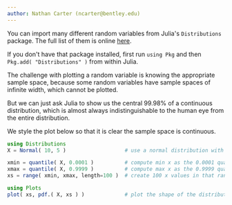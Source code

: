 ```yaml
---
author: Nathan Carter (ncarter@bentley.edu)
---
```


You can import many different random variables from Julia's `Distributions` package.
The full list of them is online [here](https://juliastats.org/Distributions.jl/stable/univariate/).

If you don't have that package installed, first run `using Pkg` and then
`Pkg.add( "Distributions" )` from within Julia.

The challenge with plotting a random variable is knowing the appropriate
sample space, because some random variables have sample spaces of infinite
width, which cannot be plotted.

But we can just ask Julia to show us the central 99.98% of a continuous
distribution, which is almost always indistinguishable
to the human eye from the entire distribution.

We style the plot below so that it is clear the sample space is continuous.

```julia
using Distributions
X = Normal( 10, 5 )                   # use a normal distribution with μ=10 and σ=5

xmin = quantile( X, 0.0001 )          # compute min x as the 0.0001 quantile
xmax = quantile( X, 0.9999 )          # compute max x as the 0.9999 quantile
xs = range( xmin, xmax, length=100 )  # create 100 x values in that range

using Plots
plot( xs, pdf.( X, xs ) )             # plot the shape of the distribution
```
